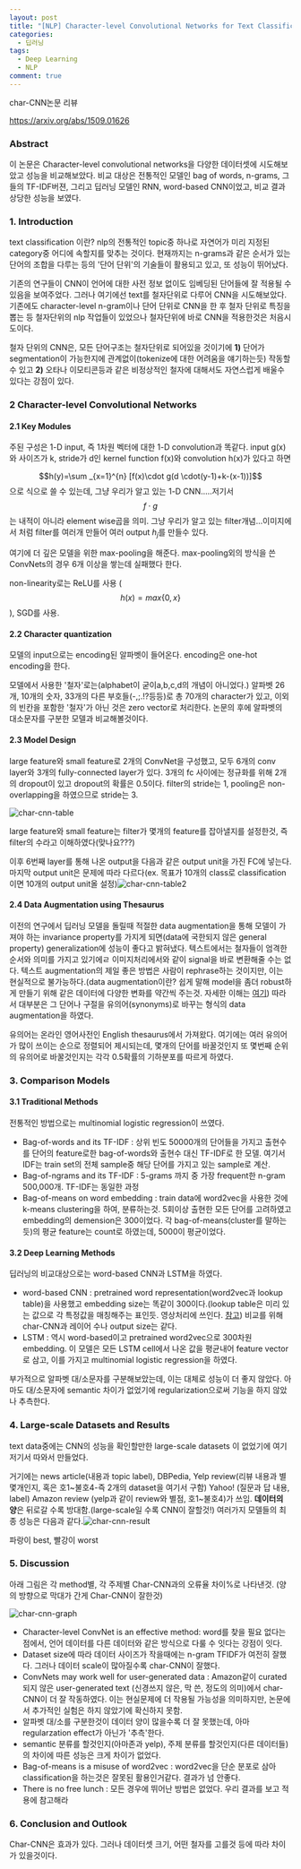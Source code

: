 ```yaml
---
layout: post
title: "[NLP] Character-level Convolutional Networks for Text Classification 논문 리뷰"
categories:
  - 딥러닝
tags:
  - Deep Learning
  - NLP
comment: true
---
```


char-CNN논문 리뷰

https://arxiv.org/abs/1509.01626

### Abstract

이 논문은 Character-level convolutional networks을 다양한 데이터셋에 시도해보았고 성능을 비교해보았다. 비교 대상은 전통적인 모델인 bag of words, n-grams, 그들의 TF-IDF버젼, 그리고 딥러닝 모델인 RNN, word-based CNN이었고, 비교 결과상당한 성능을 보였다.

### 1. Introduction

text classification 이란? nlp의 전통적인 topic중 하나로 자연어가 미리 지정된 category중 어디에 속할지를 맞추는 것이다. 현재까지는 n-grams과 같은 순서가 있는 단어의 조합을 다루는 등의 '단어 단위'의 기술들이 활용되고 있고, 또 성능이 뛰어났다.

기존의 연구들이 CNN이 언어에 대한 사전 정보 없이도 임베딩된 단어들에 잘 적용될 수 있음을 보여주었다. 그러나 여기에선 text를 철자단위로 다루어 CNN을 시도해보았다. 기존에도 character-level n-gram이나 단어 단위로 CNN을 한 후 철자 단위로 특징을 뽑는 등 철자단위의 nlp 작업들이 있었으나 철자단위에 바로 CNN을 적용한것은 처음시도이다. 

철자 단위의 CNN은, 모든 단어구조는 철자단위로 되어있을 것이기에 **1)** 단어가 segmentation이 가능한지에 관계없이(tokenize에 대한 어려움을 얘기하는듯) 작동할 수 있고 **2)** 오타나 이모티콘등과 같은 비정상적인 철자에 대해서도 자연스럽게 배울수 있다는 강점이 있다.

### 2 Character-level Convolutional Networks

####  2.1 Key Modules

주된 구성은 1-D input, 즉 1차원 벡터에 대한 1-D convolution과 똑같다. input g(x)와 사이즈가 k, stride가 d인 kernel function f(x)와 convolution h(x)가 있다고 하면 

$$h(y)=\sum _{x=1}^{n} [f(x)\cdot g(d \cdot(y-1)+k-(x-1))]$$으로 식으로 쓸 수 있는데, 그냥 우리가 알고 있는 1-D CNN.....저기서 $$f \cdot g$$는 내적이 아니라 element wise곱을 의미. 그냥 우리가 알고 있는 filter개념...이미지에서 처럼 filter를 여러개 만들어 여러 output $h_{j}$를 만들수 있다.

여기에 더 깊은 모델을 위한 max-pooling을 해준다. max-pooling외의 방식을 쓴 ConvNets의 경우 6개 이상을 쌓는데 실패했다 한다.

non-linearity로는 ReLU를 사용 ($$h(x)=max\left\{0,x\right\}$$), SGD를 사용.

#### 2.2 Character quantization

모델의 input으로는 encoding된 알파벳이 들어온다. encoding은 one-hot encoding을 한다.

모델에서 사용한 '철자'로는(alphabet이 굳이a,b,c,d의 개념이 아니었다.) 알파벳 26개, 10개의 숫자, 33개의 다른 부호들(-,;.!?등등)로 총 70개의 character가 있고, 이외의 빈칸을 포함한 '철자'가 아닌 것은 zero vector로 처리한다. 논문의 후에 알파벳의 대소문자를 구분한 모델과 비교해볼것이다.

#### 2.3 Model Design

large feature와 small feature로 2개의 ConvNet을 구성했고, 모두 6개의 conv layer와 3개의 fully-connected layer가 있다. 3개의 fc 사이에는 정규화를 위해 2개의 dropout이 있고 dropout의 확률은 0.5이다. filter의 stride는 1, pooling은 non-overlapping을 하였으므로 stride는 3.

![char-cnn-table](https://user-images.githubusercontent.com/31824102/34938407-28412a9e-f9e0-11e7-858d-441410fe76ca.PNG)

large feature와 small feature는 filter가 몇개의 feature를 잡아낼지를 설정한것, 즉 filter의 수라고 이해하였다(맞나요???)

이후 6번째 layer를 통해 나온 output을 다음과 같은 output unit을 가진 FC에 넣는다. 마지막 output unit은 문제에 따라 다르다(ex. 목표가 10개의 class로 classification이면 10개의 output unit올 설정)![char-cnn-table2](https://user-images.githubusercontent.com/31824102/34938408-289e1966-f9e0-11e7-9f33-47fe38b04892.PNG) 

#### 2.4 Data Augmentation using Thesaurus

이전의 연구에서 딥러닝 모델을 돌릴때 적절한 data augmentation을 통해 모델이 가져야 하는 invariance property를 가지게 되면(data에 국한되지 않은 general property)  generalization에 성능이 좋다고 밝혀냈다.  텍스트에서는 철자들이 엄격한 순서와 의미를 가지고 있기에ㄹ 이미지처리에서와 같이 signal을 바로 변환해줄 수는 없다. 텍스트 augmentation의 제일 좋은 방법은 사람이 rephrase하는 것이지만, 이는 현실적으로 불가능하다.(data augmentation이란? 쉽게 말해 model을 좀더 robust하게 만들기 위해 같은 데이터에 다양한 변화를 약간씩 주는것. 자세한 이해는 [여기](http://nmhkahn.github.io/CNN-Practice)) 따라서 대부분은 그 단어나 구절을 유의어(synonyms)로 바꾸는 형식의 data augmentation을 하였다.

유의어는 온라인 영어사전인 English thesaurus에서 가져왔다. 여기에는 여러 유의어가 많이 쓰이는 순으로 정렬되어 제시되는데, 몇개의 단어를 바꿀것인지 또 몇번째 순위의 유의어로 바꿀것인지는 각각 0.5확률의 기하분포를 따르게 하였다.

### 3. Comparison Models

#### 3.1 Traditional Methods

전통적인 방법으로는 multinomial logistic regression이 쓰였다.

- Bag-of-words and its TF-IDF : 상위 빈도 50000개의 단어들을 가지고 출현수를 단어의 feature로한 bag-of-words와 출현수 대신 TF-IDF로 한 모델. 여기서 IDF는 train set의 전체 sample중 해당 단어를 가지고 있는 sample로 계산.
- Bag-of-ngrams and its TF-IDF : 5-grams 까지 중 가장 frequent한 n-gram 500,000개. TF-IDF는 동일한 과정
- Bag-of-means on word embedding : train data에 word2vec을 사용한 것에 k-means clustering을 하여, 분류하는것. 5회이상 출현한 모든 단어를 고려하였고 embedding의 demension은 300이었다. 각 bag-of-means(cluster를 말하는듯)의 평균 feature는 count로 하였는데, 5000이 평균이었다.

#### 3.2 Deep Learning Methods

딥러닝의 비교대상으로는 word-based CNN과 LSTM을 하였다.

- word-based CNN : pretrained word representation(word2vec과 lookup table)을 사용했고 embedding size는 똑같이 300이다.(lookup table은 미리 있는 값으로 각 특정값을 매칭해주는 표인듯. 영상처리에 쓰인다. [참고](http://terms.naver.com/entry.nhn?docId=839052&cid=42344&categoryId=42344)) 비교를 위해 char-CNN과 레이어 수나 output size는 같다.
- LSTM : 역시 word-based이고 pretrained word2vec으로 300차원 embedding.  이 모델은 모든 LSTM cell에서 나온 값을 평균내어 feature vector로 삼고, 이를 가지고 multinomial logistic regression을 하였다. 

부가적으로 알파벳 대/소문자를 구분해보았는데, 이는 대체로 성능이 더 좋지 않았다. 아마도 대/소문자에 semantic 차이가 없었기에 regularization으로써 기능을 하지 않았나 추측한다.

### 4. Large-scale Datasets and Results

text data중에는 CNN의 성능을 확인할만한 large-scale datasets 이 없었기에 여기저기서 따와서 만들었다.

거기에는 news article(내용과 topic label), DBPedia, Yelp review(리뷰 내용과 별몇개인지, 혹은 호1~불호4-즉 2개의 dataset을 여기서 구함) Yahoo! (질문과 답 내용, label) Amazon review (yelp과 같이 review와 별점, 호1~불호4)가 쓰임. **데이터의 양**은 뒤로갈 수록 방대함.(large-scale일 수록 CNN이 잘할것!) 여러가지 모델들의 최종 성능은 다음과 같다.![char-cnn-result](https://user-images.githubusercontent.com/31824102/34938406-281004c8-f9e0-11e7-9885-02a3715c27ed.PNG)

파랑이 best, 빨강이 worst

### 5. Discussion

아래 그림은 각 method별, 각 주제별 Char-CNN과의 오류율 차이%로 나타낸것. (양의 방향으로 막대가 간게 Char-CNN이 잘한것)

![char-cnn-graph](https://user-images.githubusercontent.com/31824102/34938409-29fa6882-f9e0-11e7-87f8-57351116e194.PNG)

- Character-level ConvNet is an effective method: word를 찾을 필요 없다는 점에서, 언어 데이터를 다른 데이터와 같은 방식으로 다룰 수 잇다는 강점이 잇다.
- Dataset size에 따라 데이터 사이즈가 작을때에는 n-gram TFIDF가 여전히 잘했다. 그러나 데이터 scale이 많아질수록 char-CNN이 잘했다.
- ConvNets may work well for user-generated data : Amazon같이 curated 되지 않은 user-generated text (신경쓰지 않은, 막 쓴, 정도의 의미)에서 char-CNN이 더 잘 작동하였다. 이는 현실문제에 더 작용될 가능성을 의미하지만, 논문에서 추가적인 실험은 하지 않았기에 확신하지 못함.
- 알파벳 대/소를 구분한것이 데이터 양이 많을수록 더 잘 못했는데, 아마 regularzation effect가 아닌가 '추측'한다.
- semantic 분류를 할것인지(아마존과 yelp), 주제 분류를 할것인지(다른 데이터들)의 차이에 따른 성능은 크게 차이가 없었다.
- Bag-of-means is a misuse of word2vec : word2vec을 단순 분포로 삼아 classification을 하는것은 잘못된 활용인거같다. 결과가 넘 안좋다.
- There is no free lunch : 모든 경우에 뛰어난 방법은 없었다. 우리 결과를 보고 적용에 참고해라

### 6. Conclusion and Outlook

Char-CNN은 효과가 있다. 그러나 데이터셋 크기, 어떤 철자를 고를것 등에 따라 차이가 있을것이다.







